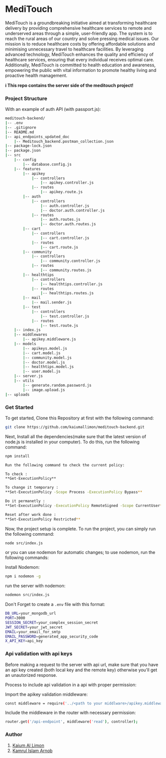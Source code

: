 # MediTouch

MediTouch is a groundbreaking initiative aimed at transforming healthcare delivery by providing comprehensive healthcare services to remote and underserved areas through a simple, user-friendly app. The system is to reach the rural areas of our country and solve pressing medical issues. Our mission is to reduce healthcare costs by offering affordable solutions and minimising unnecessary travel to healthcare facilities. By leveraging advanced technology, MediTouch enhances the quality and efficiency of healthcare services, ensuring that every individual receives optimal care. Additionally, MediTouch is committed to health education and awareness, empowering the public with vital information to promote healthy living and proactive health management.

**ℹ️ This repo contains the server side of the meditouch project!**

### Project Structure
With an example of auth API (with passport.js):
```bash
meditouch-backend/
|-- .env
|-- .gitignore
|-- README.md
|-- api_endpoints_updated_doc
    |-- Meditouch_backend.postman_collection.json
|-- package-lock.json
|-- package.json
|-- src
    |-- config
        |-- database.config.js
    |-- features
        |-- apikey
            |-- controllers
                |-- apikey.controller.js
            |-- routes
                |-- apikey.route.js
        |-- auth
            |-- controllers
                |-- auth.controller.js
                |-- doctor.auth.controller.js
            |-- routes
                |-- auth.routes.js
                |-- doctor.auth.routes.js
        |-- cart
            |-- controllers
                |-- cart.controller.js
            |-- routes
                |-- cart.route.js
        |-- community
            |-- controllers
                |-- community.controller.js
            |-- routes
                |-- community.routes.js
        |-- healthtips
            |-- controllers
                |-- healthtips.controller.js
            |-- routes
                |-- healthtips.routes.js
        |-- mail
            |-- mail.sender.js
        |-- test
            |-- controllers
                |-- test.controller.js
            |-- routes
                |-- test.route.js
    |-- index.js
    |-- middlewares
        |-- apikey.middleware.js
    |-- models
        |-- apikeys.model.js
        |-- cart.model.js
        |-- community.model.js
        |-- doctor.model.js
        |-- healthtips.model.js
        |-- user.model.js
    |-- server.js
    |-- utils
        |-- generate.random.password.js
        |-- image.upload.js
|-- uploads
```



### Get Started

To get started, Clone this Repository at first with the following command:

```bash
git clone https://github.com/kaiumallimon/meditouch-backend.git
```

Next, Install all the dependencies(make sure that the latest version of node.js is installed in your computer). To do this, run the following command:

```bash
npm install
```
```bash
Run the following command to check the current policy:

To check : 
**Get-ExecutionPolicy**

To change it temporary : 
**Set-ExecutionPolicy -Scope Process -ExecutionPolicy Bypass**

Do it permanetly :
**Set-ExecutionPolicy -ExecutionPolicy RemoteSigned -Scope CurrentUser**

Reset after work done :
**Set-ExecutionPolicy Restricted**
```

Now, the project setup is complete. To run the project, you can simply run the following command:

```bash
node src/index.js
```

or you can use nodemon for automatic changes; to use nodemon, run the following commands:

Install Nodemon:
```bash
npm i nodemon -g
```

run the server with nodemon:
```bash
nodemon src/index.js
```

Don't Forget to create a `.env` file with this format:

```bash
DB_URL=your_mongodb_url
PORT=3000
SESSION_SECRET=your_complex_session_secret
JWT_SECRET=your_jwt_secret
EMAIL=your_email_for_smtp
EMAIL_PASSWORD=generated_app_security_code
X_API_KEY=api_key
```

### Api validation with api keys
Before making a request to the server with api url, make sure that you have an api key created (both local key and the remote key) otherwise you'll get an unautorized response.

Process to include api validation in a api with proper permission:

Import the apikey validation middleware:

```bash
const middleware = require('../<path to your middlware>/apikey.middleware');
```
Include the middleware in the router with necessary permission:
```bash
router.get('/api-endpoint', middleware('read'), controller);
```

### Author
1. [Kaium Al Limon](https://github.com/kaiumallimon)  
2. [Kamrul Islam Arnob](https://github.com/KamrulIslamArnob)
